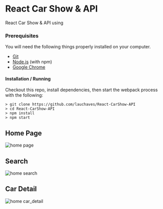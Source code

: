 # React Car Show & API

React Car Show & API using 

### Prerequisites

You will need the following things properly installed on your computer.

* [Git](https://git-scm.com/)
* [Node.js](https://nodejs.org/) (with npm)
* [Google Chrome](https://google.com/chrome/)

#### Installation / Running

Checkout this repo, install dependencies, then start the webpack process with the following:

```
> git clone https://github.com/lauchaves/React-CarShow-API
> cd React-CarShow-API
> npm install
> npm start
```
## Home Page

![home page](https://ibb.co/hZ53iUg)

## Search

![home search](https://ibb.co/bZf3iU)

## Car Detail

![home car_detail](https://ibb.co/gNKUOU)
